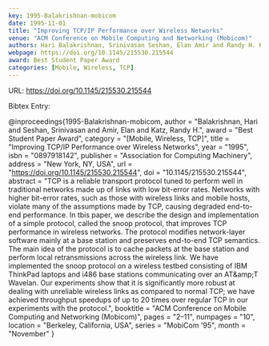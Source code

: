 ```yaml
---
key: 1995-Balakrishnan-mobicom
date: 1995-11-01
title: "Improving TCP/IP Performance over Wireless Networks"
venue: "ACM Conference on Mobile Computing and Networking (Mobicom)"
authors: Hari Balakrishnan, Srinivasan Seshan, Elan Amir and Randy H. Katz
webpage: https://doi.org/10.1145/215530.215544
award: Best Student Paper Award
categories: [Mobile, Wireless, TCP]
---
```


URL: https://doi.org/10.1145/215530.215544

Bibtex Entry:

@inproceedings{1995-Balakrishnan-mobicom,
    author = "Balakrishnan, Hari and Seshan, Srinivasan and Amir, Elan and Katz, Randy H.",
    award = "Best Student Paper Award",
    category = "[Mobile, Wireless, TCP]",
    title = "Improving TCP/IP Performance over Wireless Networks",
    year = "1995",
    isbn = "0897918142",
    publisher = "Association for Computing Machinery",
    address = "New York, NY, USA",
    url = "https://doi.org/10.1145/215530.215544",
    doi = "10.1145/215530.215544",
    abstract = "TCP is a reliable transport protocol tuned to perform well in traditional networks made up of links with low bit-error rates. Networks with higher bit-error rates, such as those with wireless links and mobile hosts, violate many of the assumptions made by TCP, causing degraded end-to-end performance. In tbis paper, we describe the design and implementation of a simple protocol, called the snoop protocol, that improves TCP performance in wireless networks. The protocol modifies network-layer software mainly at a base station and preserves end-to-end TCP semantics. The main idea of the protocol is to cache packets at the base station and perform local retransmissions across the wireless link. We have implemented the snoop protocol on a wireless testbed consisting of IBM ThinkPad laptops and i486 base stations communicating over an AT\&amp;T Wavelan. Our experiments show that it is significantly more robust at dealing with unreliable wireless links as compared to normal TCP; we have achieved throughput speedups of up to 20 times over regular TCP in our experiments with the protocol.",
    booktitle = "ACM Conference on Mobile Computing and Networking (Mobicom)",
    pages = "2–11",
    numpages = "10",
    location = "Berkeley, California, USA",
    series = "MobiCom '95",
    month = "November"
}

